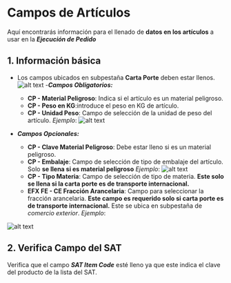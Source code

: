 # Campos de Artículos

Aquí encontrarás información para el llenado de **datos en los artículos** a usar en la ***Ejecución de Pedido***

## 1. Información básica 
- Los campos ubicados en subpestaña **Carta Porte** deben estar llenos.
![alt text](https://firebasestorage.googleapis.com/v0/b/mx-plus-docs.appspot.com/o/llenado_2_cp1.png?alt=media&token=c30200ee-9806-41fe-88b6-9888622dca3d)
-***Campos Obligatorios:***
    * **CP - Material Peligroso**: Indica si el artículo es un material peligroso.
    * **CP - Peso en KG**:introduce el peso en KG de artículo.
    * **CP - Unidad Peso**: Campo de selección de la unidad de peso del artículo. *Ejemplo*:
![alt text](https://firebasestorage.googleapis.com/v0/b/mx-plus-docs.appspot.com/o/Unidad%20de%20Peso%20Item.png?alt=media&token=ffd739da-12ce-44d6-8b0b-4252435a67aa)

- ***Campos Opcionales:***
    * **CP - Clave Material Peligroso**: Debe estar lleno si es un material peligroso.
    * **CP - Embalaje**: Campo de selección de tipo de embalaje del artículo. Solo **se llena si es material peligroso**
    *Ejemplo*:
![alt text](https://firebasestorage.googleapis.com/v0/b/mx-plus-docs.appspot.com/o/Embalaje.png?alt=media&token=40ff46ef-cf08-4e79-905d-99bbbb349f15)
    * **CP - Tipo Materia**: Campo de selección de tipo de materia. **Este solo se llena si la carta porte es de transporte internacional.**
    * **EFX FE - CE Fracción Arancelaria**: Campo para seleccionar la fracción arancelaria. **Este campo es requerido solo si carta porte es de transporte internacional.** Este se ubica en subpestaña de *comercio exterior*.
    *Ejemplo*:

![alt text](https://firebasestorage.googleapis.com/v0/b/mx-plus-docs.appspot.com/o/llenado_2_cp2.png?alt=media&token=6e8a5cca-72c7-4e88-b9b2-bfaeb437bcfd)

## 2. Verifica Campo del SAT

Verifica que el campo ***SAT Item Code*** esté lleno ya que este indica el clave del producto de la lista del SAT.